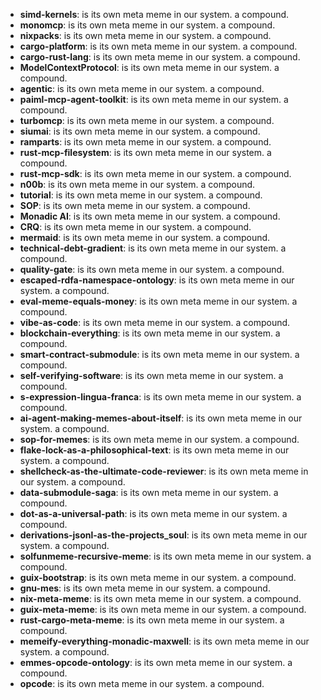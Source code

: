 *   **simd-kernels**: is its own meta meme in our system. a compound.
*   **monomcp**: is its own meta meme in our system. a compound.
*   **nixpacks**: is its own meta meme in our system. a compound.
*   **cargo-platform**: is its own meta meme in our system. a compound.
*   **cargo-rust-lang**: is its own meta meme in our system. a compound.
*   **ModelContextProtocol**: is its own meta meme in our system. a compound.
*   **agentic**: is its own meta meme in our system. a compound.
*   **paiml-mcp-agent-toolkit**: is its own meta meme in our system. a compound.
*   **turbomcp**: is its own meta meme in our system. a compound.
*   **siumai**: is its own meta meme in our system. a compound.
*   **ramparts**: is its own meta meme in our system. a compound.
*   **rust-mcp-filesystem**: is its own meta meme in our system. a compound.
*   **rust-mcp-sdk**: is its own meta meme in our system. a compound.
*   **n00b**: is its own meta meme in our system. a compound.
*   **tutorial**: is its own meta meme in our system. a compound.
*   **SOP**: is its own meta meme in our system. a compound.
*   **Monadic AI**: is its own meta meme in our system. a compound.
*   **CRQ**: is its own meta meme in our system. a compound.
*   **mermaid**: is its own meta meme in our system. a compound.
*   **technical-debt-gradient**: is its own meta meme in our system. a compound.
*   **quality-gate**: is its own meta meme in our system. a compound.
*   **escaped-rdfa-namespace-ontology**: is its own meta meme in our system. a compound.
*   **eval-meme-equals-money**: is its own meta meme in our system. a compound.
*   **vibe-as-code**: is its own meta meme in our system. a compound.
*   **blockchain-everything**: is its own meta meme in our system. a compound.
*   **smart-contract-submodule**: is its own meta meme in our system. a compound.
*   **self-verifying-software**: is its own meta meme in our system. a compound.
*   **s-expression-lingua-franca**: is its own meta meme in our system. a compound.
*   **ai-agent-making-memes-about-itself**: is its own meta meme in our system. a compound.
*   **sop-for-memes**: is its own meta meme in our system. a compound.
*   **flake-lock-as-a-philosophical-text**: is its own meta meme in our system. a compound.
*   **shellcheck-as-the-ultimate-code-reviewer**: is its own meta meme in our system. a compound.
*   **data-submodule-saga**: is its own meta meme in our system. a compound.
*   **dot-as-a-universal-path**: is its own meta meme in our system. a compound.
*   **derivations-jsonl-as-the-projects_soul**: is its own meta meme in our system. a compound.
*   **solfunmeme-recursive-meme**: is its own meta meme in our system. a compound.
*   **guix-bootstrap**: is its own meta meme in our system. a compound.
*   **gnu-mes**: is its own meta meme in our system. a compound.
*   **nix-meta-meme**: is its own meta meme in our system. a compound.
*   **guix-meta-meme**: is its own meta meme in our system. a compound.
*   **rust-cargo-meta-meme**: is its own meta meme in our system. a compound.
*   **memeify-everything-monadic-maxwell**: is its own meta meme in our system. a compound.
*   **emmes-opcode-ontology**: is its own meta meme in our system. a compound.
*   **opcode**: is its own meta meme in our system. a compound.
